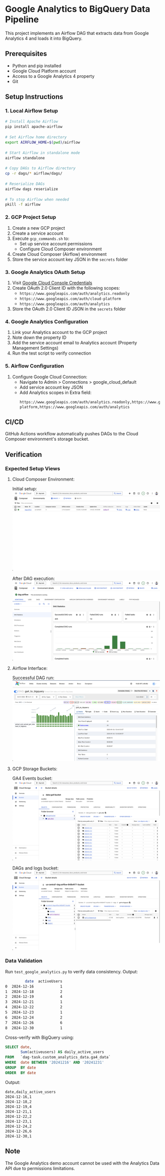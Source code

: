 # Google Analytics to BigQuery Data Pipeline

This project implements an Airflow DAG that extracts data from Google Analytics 4 and loads it into BigQuery.

## Prerequisites

- Python and pip installed
- Google Cloud Platform account
- Access to a Google Analytics 4 property
- Git

## Setup Instructions

### 1. Local Airflow Setup

```bash
# Install Apache Airflow
pip install apache-airflow

# Set Airflow home directory
export AIRFLOW_HOME=$(pwd)/airflow

# Start Airflow in standalone mode
airflow standalone

# Copy DAGs to Airflow directory
cp -r dags/* airflow/dags/

# Reserialize DAGs
airflow dags reserialize

# To stop Airflow when needed
pkill -f airflow
```

### 2. GCP Project Setup

1. Create a new GCP project
2. Create a service account
3. Execute `gcp_commands.sh` to:
   - Set up service account permissions
   - Configure Cloud Composer environment
4. Create Cloud Composer (Airflow) environment
5. Store the service account key JSON in the `secrets` folder

### 3. Google Analytics OAuth Setup

1. Visit [Google Cloud Console Credentials](https://console.cloud.google.com/apis/credentials)
2. Create OAuth 2.0 Client ID with the following scopes:
   - `https://www.googleapis.com/auth/analytics.readonly`
   - `https://www.googleapis.com/auth/cloud-platform`
   - `https://www.googleapis.com/auth/analytics`
3. Store the OAuth 2.0 Client ID JSON in the `secrets` folder

### 4. Google Analytics Configuration

1. Link your Analytics account to the GCP project
2. Note down the property ID
3. Add the service account email to Analytics account (Property Management Settings)
4. Run the test script to verify connection

### 5. Airflow Configuration

1. Configure Google Cloud Connection:
   - Navigate to Admin > Connections > google_cloud_default
   - Add service account key JSON
   - Add Analytics scopes in Extra field:
     ```
     https://www.googleapis.com/auth/analytics.readonly,https://www.googleapis.com/auth/cloud-platform,https://www.googleapis.com/auth/analytics
     ```

## CI/CD

GitHub Actions workflow automatically pushes DAGs to the Cloud Composer environment's storage bucket.

## Verification

### Expected Setup Views

1. Cloud Composer Environment:

   Initial setup:
   ![Initial Composer Setup](docs/images/composer1.jpg)

   After DAG execution:
   ![Composer After DAG Run](docs/images/composer2.jpg)

2. Airflow Interface:

   Successful DAG run:
   ![Successful Airflow DAG](docs/images/airflow.jpg)

3. GCP Storage Buckets:

   GA4 Events bucket:
   ![GA4 Events Bucket](docs/images/gcp-ga4-bucket.jpg)

   DAGs and logs bucket:
   ![DAGs and Logs Bucket](docs/images/gcp-dags-bucket.jpg)

### Data Validation

Run `test_google_analytics.py` to verify data consistency. Output:

```bash
         date  activeUsers
0  2024-12-16            1
1  2024-12-18            2
2  2024-12-19            4
3  2024-12-21            1
4  2024-12-22            2
5  2024-12-23            1
6  2024-12-24            2
7  2024-12-26            6
8  2024-12-30            1
```

Cross-verify with BigQuery using:

```sql
SELECT date,
       Sum(activeusers) AS daily_active_users
FROM   `dag-task.custom_analytics_data.ga4_data`
WHERE  date BETWEEN '20241216' AND '20241231'
GROUP  BY date
ORDER  BY date
```

Output:

```csv
date,daily_active_users
2024-12-16,1
2024-12-18,2
2024-12-19,4
2024-12-21,1
2024-12-22,2
2024-12-23,1
2024-12-24,2
2024-12-26,6
2024-12-30,1
```

## Note

The Google Analytics demo account cannot be used with the Analytics Data API due to permissions limitations.

